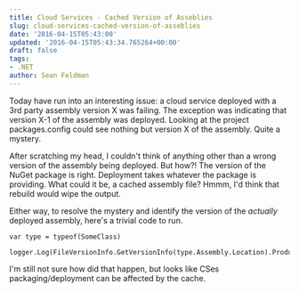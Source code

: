 ```yaml
---
title: Cloud Services - Cached Version of Asseblies
slug: cloud-services-cached-version-of-asseblies
date: '2016-04-15T05:43:00'
updated: '2016-04-15T05:43:34.765264+00:00'
draft: false
tags:
- .NET
author: Sean Feldman
---
```

Today have run into an interesting issue: a cloud service deployed with a 3rd party assembly version X was failing. The exception was indicating that version X-1 of the assembly was deployed. Looking at the project packages.config could see nothing but version X of the assembly. Quite a mystery.

After scratching my head, I couldn't think of anything other than a wrong version of the assembly being deployed. But how?! The version of the NuGet package is right. Deployment takes whatever the package is providing. What could it be, a cached assembly file? Hmmm, I'd think that rebuild would wipe the output.

Either way, to resolve the mystery and identify the version of the *actually* deployed assembly, here's a trivial code to run.

```
var type = typeof(SomeClass)
logger.Log(FileVersionInfo.GetVersionInfo(type.Assembly.Location).ProductVersion);
```

I'm still not sure how did that happen, but looks like CSes packaging/deployment can be affected by the cache.
